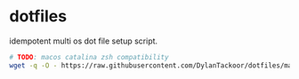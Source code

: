 # dotfiles

idempotent multi os dot file setup script.

```sh
# TODO: macos catalina zsh compatibility
wget -q -O - https://raw.githubusercontent.com/DylanTackoor/dotfiles/master/setup.sh | bash
```

